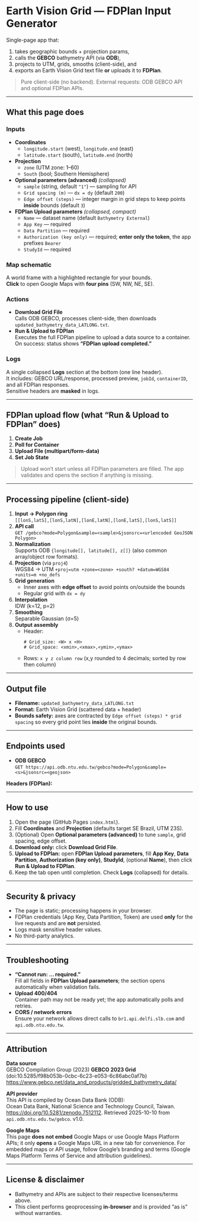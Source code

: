# Earth Vision Grid — FDPlan Input Generator

Single-page app that:
1) takes geographic bounds + projection params,  
2) calls the **GEBCO** bathymetry API (via **ODB**),  
3) projects to UTM, grids, smooths (client-side), and  
4) exports an Earth Vision Grid text file **or** uploads it to **FDPlan**.

> Pure client-side (no backend). External requests: ODB GEBCO API and optional FDPlan APIs.

---

## What this page does

### Inputs
- **Coordinates**
  - `longitude.start` (west), `longitude.end` (east)
  - `latitude.start` (south), `latitude.end` (north)
- **Projection**
  - `zone` (UTM zone: 1–60)
  - `South` (bool; Southern Hemisphere)
- **Optional parameters (advanced)** *(collapsed)*  
  - `sample` (string, default `"1"`) — sampling for API  
  - `Grid spacing (m)` — `dx = dy` (default `200`)  
  - `Edge offset (steps)` — integer margin in grid steps to keep points **inside** bounds (default `3`)
- **FDPlan Upload parameters** *(collapsed, compact)*  
  - `Name` — dataset name (default `Bathymetry External`)  
  - `App Key` — required  
  - `Data Partition` — required 
  - `Authorization (key only)` — required; **enter only the token**, the app prefixes `Bearer `  
  - `StudyId` — required 

### Map schematic
A world frame with a highlighted rectangle for your bounds.  
**Click** to open Google Maps with **four pins** (SW, NW, NE, SE). 

### Actions
- **Download Grid File**  
  Calls ODB GEBCO, processes client-side, then downloads `updated_bathymetry_data_LATLONG.txt`.
- **Run & Upload to FDPlan**  
  Executes the full FDPlan pipeline to upload a data source to a container. 
  On success: status shows **“FDPlan upload completed.”**

### Logs
A single collapsed **Logs** section at the bottom (one line header).  
It includes: GEBCO URL/response, processed preview, `jobId`, `containerID`, and all FDPlan responses.  
Sensitive headers are **masked** in logs.

---

## FDPlan upload flow (what “Run & Upload to FDPlan” does)

1. **Create Job**     
2. **Poll for Container**     
3. **Upload File (multipart/form-data)**     
4. **Set Job State**     

> Upload won’t start unless all FDPlan parameters are filled. The app validates and opens the section if anything is missing.

---

## Processing pipeline (client-side)

1. **Input → Polygon ring**  
   `[[lonS,latS],[lonS,latN],[lonE,latN],[lonE,latS],[lonS,latS]]`
2. **API call**  
   `GET /gebco?mode=Polygon&sample=<sample>&jsonsrc=<urlencoded GeoJSON Polygon>`
3. **Normalization**  
   Supports ODB `{longitude[], latitude[], z[]}` (also common array/object row formats).
4. **Projection** (via `proj4`)  
   WGS84 → UTM `+proj=utm +zone=<zone> +south? +datum=WGS84 +units=m +no_defs`
5. **Grid generation**
   - Inner axes with **edge offset** to avoid points on/outside the bounds
   - Regular grid with `dx = dy`
6. **Interpolation**  
   IDW (k=12, p=2)
7. **Smoothing**  
   Separable Gaussian (σ=5)
8. **Output assembly**  
   - Header:
     ```
     # Grid_size: <W> x <H>
     # Grid_space: <xmin>,<xmax>,<ymin>,<ymax>
     ```
   - Rows: `x y z column row` (x,y rounded to 4 decimals; sorted by row then column)

---

## Output file

- **Filename:** `updated_bathymetry_data_LATLONG.txt`  
- **Format:** Earth Vision Grid (scattered data + header)  
- **Bounds safety:** axes are contracted by `Edge offset (steps) * grid spacing` so every grid point lies **inside** the original bounds.

---

## Endpoints used

- **ODB GEBCO**  
  `GET https://api.odb.ntu.edu.tw/gebco?mode=Polygon&sample=<s>&jsonsrc=<geojson>`

**Headers (FDPlan):**


---

## How to use

1. Open the page (GitHub Pages `index.html`).  
2. Fill **Coordinates** and **Projection** (defaults target SE Brazil, UTM 23S).  
3. (Optional) Open **Optional parameters (advanced)** to tune `sample`, grid spacing, edge offset.  
4. **Download only:** click **Download Grid File**.  
5. **Upload to FDPlan:** open **FDPlan Upload parameters**, fill **App Key**, **Data Partition**, **Authorization (key only)**, **StudyId**, (optional **Name**), then click **Run & Upload to FDPlan**.  
6. Keep the tab open until completion. Check **Logs** (collapsed) for details.

---

## Security & privacy

- The page is static; processing happens in your browser.  
- FDPlan credentials (App Key, Data Partition, Token) are used **only** for the live requests and are **not** persisted.  
- Logs mask sensitive header values.  
- No third-party analytics.

---

## Troubleshooting

- **“Cannot run: … required.”**  
  Fill all fields in **FDPlan Upload parameters**; the section opens automatically when validation fails.
- **Upload 400/404**  
  Container path may not be ready yet; the app automatically polls and retries.
- **CORS / network errors**  
  Ensure your network allows direct calls to `br1.api.delfi.slb.com` and `api.odb.ntu.edu.tw`.

---

## Attribution

**Data source**  
GEBCO Compilation Group (2023) **GEBCO 2023 Grid** (doi:10.5285/f98b053b-0cbc-6c23-e053-6c86abc0af7b)  
https://www.gebco.net/data_and_products/gridded_bathymetry_data/

**API provider**  
This API is compiled by Ocean Data Bank (ODB):  
Ocean Data Bank, National Science and Technology Council, Taiwan. https://doi.org/10.5281/zenodo.7512112. Retrieved 2025-10-10 from `api.odb.ntu.edu.tw/gebco`. v1.0.

**Google Maps**  
This page **does not embed** Google Maps or use Google Maps Platform APIs; it only **opens** a Google Maps URL in a new tab for convenience. For embedded maps or API usage, follow Google’s branding and terms (Google Maps Platform Terms of Service and attribution guidelines).

---

## License & disclaimer

- Bathymetry and APIs are subject to their respective licenses/terms above.  
- This client performs geoprocessing **in-browser** and is provided “as is” without warranties.
